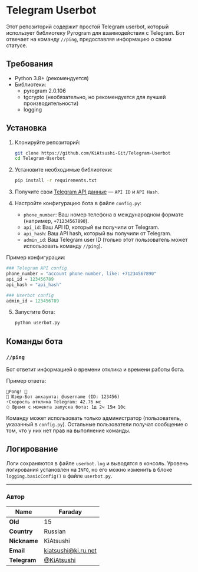 # Telegram Userbot

Этот репозиторий содержит простой Telegram userbot, который использует библиотеку Pyrogram для взаимодействия с Telegram. Бот отвечает на команду `//ping`, предоставляя информацию о своем статусе.

## Требования

- Python 3.8+ (рекомендуется)
- Библиотеки:
  - pyrogram 2.0.106
  - tgcrypto (необязательно, но рекомендуется для лучшей производительности)
  - logging

## Установка

1. Клонируйте репозиторий:
   ```bash
   git clone https://github.com/KiAtsushi-Git/Telegram-Userbot
   cd Telegram-Userbot
   ```

2. Установите необходимые библиотеки:
   ```bash
   pip install -r requirements.txt
   ```

3. Получите свои [Telegram API данные](https://my.telegram.org/auth) — `API ID` и `API Hash`.

4. Настройте конфигурацию бота в файле `config.py`:
   - `phone_number`: Ваш номер телефона в международном формате (например, `+71234567890`).
   - `api_id`: Ваш API ID, который вы получили от Telegram.
   - `api_hash`: Ваш API hash, который вы получили от Telegram.
   - `admin_id`: Ваш Telegram user ID (только этот пользователь может использовать команду `//ping`).

Пример конфигурации:
```python
### Telegram API config
phone_number = "account phone number, like: +71234567890"
api_id = 123456789
api_hash = "api_hash"

### Userbot config
admin_id = 123456789
```

5. Запустите бота:
   ```bash
   python userbot.py
   ```

## Команды бота

### `//ping`
Бот ответит информацией о времени отклика и времени работы бота.

Пример ответа:
```
🚀Pong! 🏓
🤖 Юзер-Бот аккаунта: @username (ID: 123456)
⚡Скорость отклика Telegram: 42.76 мс
⏱ Время с момента запуска бота: 1д 2ч 15м 10с
```

Команду может использовать только администратор (пользователь, указанный в `config.py`). Остальные пользователи получат сообщение о том, что у них нет прав на выполнение команды.

## Логирование

Логи сохраняются в файле `userbot.log` и выводятся в консоль. Уровень логирования установлен на `INFO`, но его можно изменить в блоке `logging.basicConfig()` в файле `userbot.py`.

---
### Автор

| **Name** | Faraday |
|-------------------|---------|
| **Old**          | 15      |
| **Country** | Russian |
| **Nickname** | KiAtsushi |
| **Email** | [kiatsushi@ki.ru.net](mailto:kiatsushi@ki.ru.net) |
| **Telegram** | [@KiAtsushi](https://t.me/KiAtsushi) |
